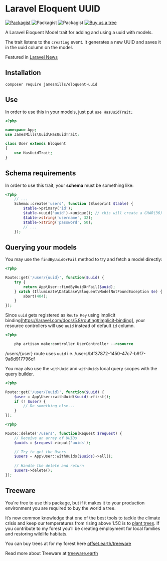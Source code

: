 # Laravel Eloquent UUID

[![Packagist](https://img.shields.io/packagist/v/jamesmills/eloquent-uuid.svg?style=for-the-badge)](https://packagist.org/packages/jamesmills/eloquent-uuid)
![Packagist](https://img.shields.io/packagist/dt/jamesmills/eloquent-uuid.svg?style=for-the-badge)
![Packagist](https://img.shields.io/packagist/l/jamesmills/eloquent-uuid?style=for-the-badge)
[![Buy us a tree](https://img.shields.io/badge/Treeware-%F0%9F%8C%B3-lightgreen?style=for-the-badge)](https://offset.earth/treeware?gift-trees)

A Laravel Eloquent Model trait for adding and using a uuid with models.

The trait listens to the `creating` event. It generates a new UUID and saves it in the uuid column on the model. 

Featured in [Laravel News](https://laravel-news.com/eloquent-uuid-package-for-laravel)

## Installation

```
composer require jamesmills/eloquent-uuid
```

## Use

In order to use this in your models, just put `use HasUuidTrait;`

```php
<?php

namespace App;
use JamesMills\Uuid\HasUuidTrait;

class User extends Eloquent
{
	use HasUuidTrait;
}
```

## Schema requirements

In order to use this trait, your **schema** must be something like:

```php
<?php
	// ...
	Schema::create('users', function (Blueprint $table) {
		$table->primary('id');
		$table->uuid('uuid')->unique(); // this will create a CHAR(36) field
		$table->string('username', 32);
		$table->string('password', 50);
		// ...
	});
```

## Querying your models

You may use the `findByUuidOrFail` method to try and fetch a model directly:

```php
<?php

Route::get('/user/{uuid}', function($uuid) {
    try {
        return App\User::findByUuidOrFail($uuid);
    } catch (Illuminate\Database\Eloquent\ModelNotFoundException $e) {
        abort(404);
    }
});
```
Since `uuid` gets registered as `Route Key` using implicit binding[https://laravel.com/docs/5.8/routing#implicit-binding], your resource controllers will use `uuid` instead of default `id` column.

```php
<?php

    php artisan make:controller UserController --resource
```
/users/{user} route uses `uuid` i.e. /users/bff37872-1450-47c7-b9f7-9a6d917796cf

You may also use the `withUuid` and `withUuids` local query scopes with the query builder.

```php
<?php

Route::get('/user/{uuid}', function($uuid) {
    $user = App\User::withUuid($uuid)->first();
    if (! $user) {
        // Do something else...
    }
});
```
```php
<?php

Route::delete('/users', function(Request $request) {
    // Receive an array of UUIDs
    $uuids = $request->input('uuids');

    // Try to get the Users
    $users = App\User::withUuids($uuids)->all();
    
    // Handle the delete and return
    $users->delete();
});
```

## Treeware

You're free to use this package, but if it makes it to your production environment you are required to buy the world a tree.

It’s now common knowledge that one of the best tools to tackle the climate crisis and keep our temperatures from rising above 1.5C is to <a href="https://www.bbc.co.uk/news/science-environment-48870920">plant trees</a>. If you contribute to my forest you’ll be creating employment for local families and restoring wildlife habitats.

You can buy trees at for my forest here [offset.earth/treeware](https://offset.earth/treeware?gift-trees)

Read more about Treeware at [treeware.earth](http://treeware.earth?utm_referrer=github_licence_link)
